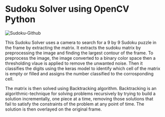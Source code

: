 # Sudoku Solver using OpenCV Python

![Sudoku-Github](https://user-images.githubusercontent.com/73630123/116782132-067b4600-aaa5-11eb-8f65-07cab96e15e5.jpg)

This Sudoku Solver uses a camera to search for a 9 by 9 Sudoku puzzle in the frame by extracting the matrix. It extracts the sudoku matrix by preprocessing the image and finding the largest contour of the frame. To preprocess the image, the image converted to a binary color space then a thresholding vlaue is applied to remove the unwanted noise. Then it classifies the digits using the keras model to identify which cell of the matrix is empty or filled and assigns the number classified to the corrosponding cell. 

The matrix is then solved using Backtracking algorithm. Backtracking is an algorithmic-technique for solving problems recursively by trying to build a solution incrementally, one piece at a time, removing those solutions that fail to satisfy the constraints of the problem at any point of time. The solution is then overlayed on the original frame.


